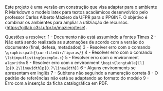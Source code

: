 Este projeto é uma versão em construção que visa adaptar para o ambiente R Markdown o modelo latex para textos acadêmicos desenvolvido pelo professor Carlos Alberto Maziero da UFPR para o PPGINF. O objetivo é combinar os ambientes para ampliar a utilziação de recursos. (https://gitlab.c3sl.ufpr.br/maziero/tese). 

Questões a resolver:
1 - Documento não está assumindo a fontes Times
2 - Não está sendo realizada as automações de acordo com a versão do documento (final, defesa, metadados)
3 - Resolver erro com o comando `\graphicspath{\currfiledir/figuras/}`
4 - Resolver erro com o comando `\lstinputlisting{exemplo.c}`
5 - Resolver erro com o environment `algorithm`
5 - Resolver erro com o environment `\begin{longtable}[l]{p{0.2\linewidth}p{0.7\linewidth}}`
6 - Alguns environments se apresentam em inglês
7 - Subitens não seguindo a numeração correta
8 - O padrão de referências não está se adaptando ao formato do modelo
9 - Erro com a inserção da ficha catalográfica em PDF.



